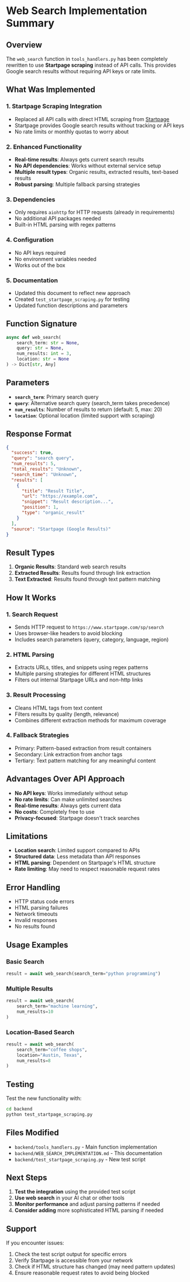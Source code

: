 # Web Search Implementation Summary

## Overview

The `web_search` function in `tools_handlers.py` has been completely rewritten to use **Startpage scraping** instead of API calls. This provides Google search results without requiring API keys or rate limits.

## What Was Implemented

### 1. **Startpage Scraping Integration**
- Replaced all API calls with direct HTML scraping from [Startpage](https://www.startpage.com/)
- Startpage provides Google search results without tracking or API keys
- No rate limits or monthly quotas to worry about

### 2. **Enhanced Functionality**
- **Real-time results**: Always gets current search results
- **No API dependencies**: Works without external service setup
- **Multiple result types**: Organic results, extracted results, text-based results
- **Robust parsing**: Multiple fallback parsing strategies

### 3. **Dependencies**
- Only requires `aiohttp` for HTTP requests (already in requirements)
- No additional API packages needed
- Built-in HTML parsing with regex patterns

### 4. **Configuration**
- No API keys required
- No environment variables needed
- Works out of the box

### 5. **Documentation**
- Updated this document to reflect new approach
- Created `test_startpage_scraping.py` for testing
- Updated function descriptions and parameters

## Function Signature

```python
async def web_search(
    search_term: str = None, 
    query: str = None, 
    num_results: int = 3, 
    location: str = None
) -> Dict[str, Any]
```

## Parameters

- **`search_term`**: Primary search query
- **`query`**: Alternative search query (search_term takes precedence)
- **`num_results`**: Number of results to return (default: 5, max: 20)
- **`location`**: Optional location (limited support with scraping)

## Response Format

```json
{
  "success": true,
  "query": "search query",
  "num_results": 5,
  "total_results": "Unknown",
  "search_time": "Unknown",
  "results": [
    {
      "title": "Result Title",
      "url": "https://example.com",
      "snippet": "Result description...",
      "position": 1,
      "type": "organic_result"
    }
  ],
  "source": "Startpage (Google Results)"
}
```

## Result Types

1. **Organic Results**: Standard web search results
2. **Extracted Results**: Results found through link extraction
3. **Text Extracted**: Results found through text pattern matching

## How It Works

### 1. **Search Request**
- Sends HTTP request to `https://www.startpage.com/sp/search`
- Uses browser-like headers to avoid blocking
- Includes search parameters (query, category, language, region)

### 2. **HTML Parsing**
- Extracts URLs, titles, and snippets using regex patterns
- Multiple parsing strategies for different HTML structures
- Filters out internal Startpage URLs and non-http links

### 3. **Result Processing**
- Cleans HTML tags from text content
- Filters results by quality (length, relevance)
- Combines different extraction methods for maximum coverage

### 4. **Fallback Strategies**
- Primary: Pattern-based extraction from result containers
- Secondary: Link extraction from anchor tags
- Tertiary: Text pattern matching for any meaningful content

## Advantages Over API Approach

- **No API keys**: Works immediately without setup
- **No rate limits**: Can make unlimited searches
- **Real-time results**: Always gets current data
- **No costs**: Completely free to use
- **Privacy-focused**: Startpage doesn't track searches

## Limitations

- **Location search**: Limited support compared to APIs
- **Structured data**: Less metadata than API responses
- **HTML parsing**: Dependent on Startpage's HTML structure
- **Rate limiting**: May need to respect reasonable request rates

## Error Handling

- HTTP status code errors
- HTML parsing failures
- Network timeouts
- Invalid responses
- No results found

## Usage Examples

### Basic Search
```python
result = await web_search(search_term="python programming")
```

### Multiple Results
```python
result = await web_search(
    search_term="machine learning",
    num_results=10
)
```

### Location-Based Search
```python
result = await web_search(
    search_term="coffee shops",
    location="Austin, Texas",
    num_results=8
)
```

## Testing

Test the new functionality with:

```bash
cd backend
python test_startpage_scraping.py
```

## Files Modified

- `backend/tools_handlers.py` - Main function implementation
- `backend/WEB_SEARCH_IMPLEMENTATION.md` - This documentation
- `backend/test_startpage_scraping.py` - New test script

## Next Steps

1. **Test the integration** using the provided test script
2. **Use web search** in your AI chat or other tools
3. **Monitor performance** and adjust parsing patterns if needed
4. **Consider adding** more sophisticated HTML parsing if needed

## Support

If you encounter issues:
1. Check the test script output for specific errors
2. Verify Startpage is accessible from your network
3. Check if HTML structure has changed (may need pattern updates)
4. Ensure reasonable request rates to avoid being blocked

